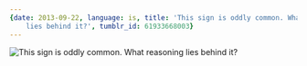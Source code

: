 ```yaml
---
{date: 2013-09-22, language: is, title: 'This sign is oddly common. What reasoning
    lies behind it?', tumblr_id: 61933668003}
---
```


![<p dir="ltr">This sign is oddly common. What reasoning lies behind it?</p>
](img/2013-09-22-this-sign-is-oddly-common-what-reasoning-lies.jpg)
